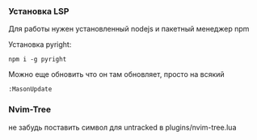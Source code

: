 


### Установка LSP
Для работы нужен установленный nodejs и пакетный менеджер npm

Установка pyright:
```shell
npm i -g pyright
```

Можно еще обновить что он там обновляет, просто на всякий
```shell
:MasonUpdate
```


### Nvim-Tree
не забудь поставить символ для untracked в plugins/nvim-tree.lua

